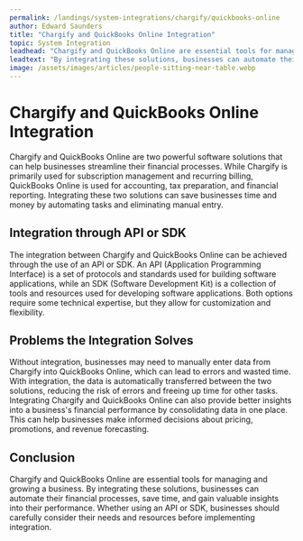 ```yaml
---
permalink: /landings/system-integrations/chargify/quickbooks-online
author: Edward Saunders
title: "Chargify and QuickBooks Online Integration"
topic: System Integration
leadhead: "Chargify and QuickBooks Online are essential tools for managing and growing a business"
leadtext: "By integrating these solutions, businesses can automate their financial processes, save time, and gain valuable insights into their performance. Whether using an API or SDK, businesses should carefully consider their needs and resources before implementing integration."
image: /assets/images/articles/people-sitting-near-table.webp
---
```

<div class="arttext">    <h1>Chargify and QuickBooks Online Integration</h1>
    <p>Chargify and QuickBooks Online are two powerful software solutions that can help businesses streamline their financial processes. While Chargify is primarily used for subscription management and recurring billing, QuickBooks Online is used for accounting, tax preparation, and financial reporting. Integrating these two solutions can save businesses time and money by automating tasks and eliminating manual entry.</p>
    <h2>Integration through API or SDK</h2>
    <p>The integration between Chargify and QuickBooks Online can be achieved through the use of an API or SDK. An API (Application Programming Interface) is a set of protocols and standards used for building software applications, while an SDK (Software Development Kit) is a collection of tools and resources used for developing software applications. Both options require some technical expertise, but they allow for customization and flexibility.</p>
    <h2>Problems the Integration Solves</h2>
    <p>Without integration, businesses may need to manually enter data from Chargify into QuickBooks Online, which can lead to errors and wasted time. With integration, the data is automatically transferred between the two solutions, reducing the risk of errors and freeing up time for other tasks. Integrating Chargify and QuickBooks Online can also provide better insights into a business's financial performance by consolidating data in one place. This can help businesses make informed decisions about pricing, promotions, and revenue forecasting.</p>
    <h2>Conclusion</h2>
    <p>Chargify and QuickBooks Online are essential tools for managing and growing a business. By integrating these solutions, businesses can automate their financial processes, save time, and gain valuable insights into their performance. Whether using an API or SDK, businesses should carefully consider their needs and resources before implementing integration.</p>
</div>